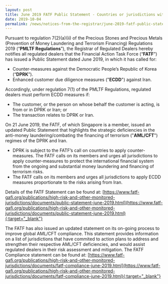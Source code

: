 ```yaml
---
layout: post
title: June 2019 FATF Public Statement - Countries or jurisdictions with strategic deficiencies
date: 2019-10-04
permalink: /news/notices-from-the-registrar/june-2019-fatf-public-statement
---
```


Pursuant to regulation 7(2)(a)(ii) of the Precious Stones and Precious Metals (Prevention of Money Laundering and Terrorism Financing) Regulations 2019 (“**PMLTF Regulations**”), the Registrar of Regulated Dealers hereby notifies all regulated dealers that the Financial Action Task Force (“**FATF**”) has issued a Public Statement dated June 2019, in which it has called for:
* Counter-measures against the Democratic People’s Republic of Korea (“**DPRK**”).
* Enhanced customer due diligence measures ("**ECDD**") against Iran.

Accordingly, under regulation 7(1) of the PMLTF Regulations, regulated dealers must perform ECDD measures if:
* The customer, or the person on whose behalf the customer is acting, is from or in DPRK or Iran; or
* The transaction relates to DPRK or Iran.

On 21 June 2019, the FATF, of which Singapore is a member, issued an updated Public Statement that highlights the strategic deficiencies in the anti-money laundering/combating the financing of terrorism ("**AML/CFT**") regimes of the DPRK and Iran.
* DPRK is subject to the FATF’s call on countries to apply counter-measures. The FATF calls on its members and urges all jurisdictions to apply counter-measures to protect the international financial system from the ongoing and substantial money laundering and financing of terrorism risks.
* The FATF calls on its members and urges all jurisdictions to apply ECDD measures proportionate to the risks arising from Iran.

Details of the FATF Statement can be found at:
[https://www.fatf-gafi.org/publications/high-risk-and-other-monitored-jurisdictions/documents/public-statement-june-2019.html](https://www.fatf-gafi.org/publications/high-risk-and-other-monitored-jurisdictions/documents/public-statement-june-2019.html){:target="_blank"}

 The FATF has also issued an updated statement on its on-going process to improve global AML/CFT compliance. This statement provides information on a list of jurisdictions that have commited to action plans to address and strengthen their respective AML/CFT deficiencies, and would assist regulated dealers in their risk assessment and mitigation. The FATF Compliance statement can be found at: [https://www.fatf-gafi.org/publications/high-risk-and-other-monitored-jurisdictions/documents/fatf-compliance-june-2019.html](https://www.fatf-gafi.org/publications/high-risk-and-other-monitored-jurisdictions/documents/fatf-compliance-june-2019.html){:target="_blank"}
